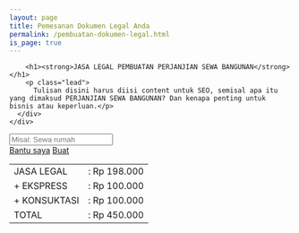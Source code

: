 ```yaml
---
layout: page
title: Pemesanan Dokumen Legal Anda
permalink: /pembuatan-dokumen-legal.html
is_page: true
---
```


<section class="pure-text-centered first-child">
  <div class="container">
    <div class="row">
      <div class="col-sm-10 col-sm-offset-1 col-md-8 col-md-offset-2 text-center">

        <h1><strong>JASA LEGAL PEMBUATAN PERJANJIAN SEWA BANGUNAN</strong></h1>
        <p class="lead">
          Tulisan disini harus diisi content untuk SEO, semisal apa itu yang dimaksud PERJANJIAN SEWA BANGUNAN? Dan kenapa penting untuk bisnis atau keperluan.</p>
      </div>
    </div>

  </div>
</section>
      
<section class="duplicatable-content">	
  <div class="container">
    <div class="row">
      <div class="col-md-8">
        <form class="form-search-jasa">
          <div class="inputs-wrapper">
            <i class="icon icon-magnifying-glass"></i>
            <input class="validate-required" type="text" placeholder="Misal: Sewa rumah" name="jasa" onfocus="this.placeholder = ''" onblur="this.placeholder = 'Misal: Sewa rumah'">
          </div>
          <a href="#" class="btn btn-primary btn-white">Bantu saya</a>
          <a href="#" class="btn btn-primary btn-filled">Buat</a>
        </form>
      </div>
      <div class="col-md-4">
        <table>
          <tr>
            <td>JASA LEGAL</td>
            <td>: Rp 198.000</td>
          </tr>
          <tr>
            <td>+ EKSPRESS</td>
            <td>: Rp 100.000</td>
          </tr>
          <tr>
            <td>+ KONSUKTASI</td>
            <td>: Rp 100.000</td>
          </tr>
          <tr>
            <td>TOTAL</td>
            <td>: Rp 450.000</td>
          </tr>
        </table>
      </div>
    </div>
  </div>
</section>  
